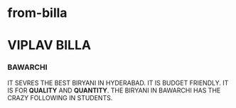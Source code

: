 # from-billa
# VIPLAV BILLA
### BAWARCHI
IT SEVRES THE BEST BIRYANI IN HYDERABAD. IT IS BUDGET FRIENDLY. IT IS FOR **QUALITY** AND **QUANTITY**.
THE BIRYANI IN BAWARCHI HAS THE CRAZY FOLLOWING IN STUDENTS.